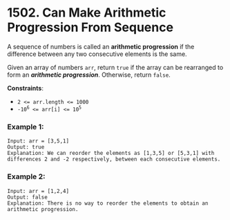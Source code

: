 # 1502. Can Make Arithmetic Progression From Sequence

A sequence of numbers is called an **arithmetic progression** if the difference between any two consecutive elements is the same.

Given an array of numbers `arr`, return `true` if the array can be rearranged to form an ***arithmetic progression***. Otherwise, return `false`.

**Constraints**:
- `2 <= arr.length <= 1000`
- <code>-10<sup>6</sup> <= arr[i] <= 10<sup>5</sup></code>

### Example 1:
```
Input: arr = [3,5,1]
Output: true
Explanation: We can reorder the elements as [1,3,5] or [5,3,1] with differences 2 and -2 respectively, between each consecutive elements.
```

### Example 2:
```
Input: arr = [1,2,4]
Output: false
Explanation: There is no way to reorder the elements to obtain an arithmetic progression.
```
